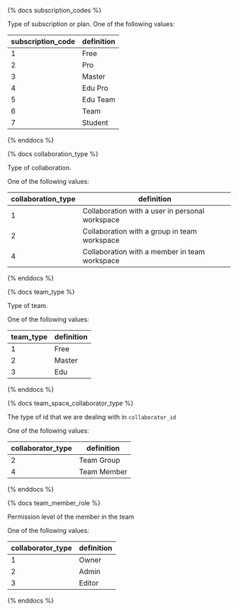 {% docs subscription_codes %}

Type of subscription or plan.
One of the following values:

| subscription_code | definition |
|-------------------|------------|
| 1                 | Free       |
| 2                 | Pro        |
| 3                 | Master     |
| 4                 | Edu Pro    |
| 5                 | Edu Team   |
| 6                 | Team       |
| 7                 | Student    |

{% enddocs %}


{% docs collaboration_type %}

Type of collaboration.

One of the following values:

| collaboration_type |                   definition                    |
|--------------------|-------------------------------------------------|
| 1                  | Collaboration with a user in personal workspace |
| 2                  | Collaboration with a group in team workspace    |
| 4                  | Collaboration with a member in team workspace   |

{% enddocs %}


{% docs team_type %}

Type of team.

One of the following values:

| team_type | definition |
|-----------|------------|
| 1         | Free       |
| 2         | Master     |
| 3         | Edu        |

{% enddocs %}


{% docs team_space_collaborator_type %}

The type of id that we are dealing with in `collaborator_id`

One of the following values:

| collaborator_type |  definition  |
|-------------------|--------------|
| 2                 | Team Group   |
| 4                 | Team Member  |

{% enddocs %}


{% docs team_member_role %}

Permission level of the member in the team

One of the following values:

| collaborator_type |  definition  |
|-------------------|--------------|
| 1                 | Owner        |
| 2                 | Admin        |
| 3                 | Editor       |

{% enddocs %}
